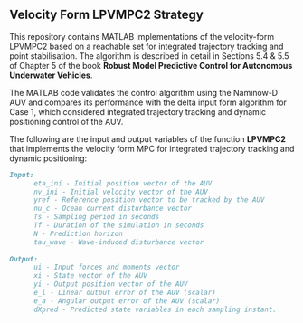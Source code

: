 ## Velocity Form LPVMPC2 Strategy
This repository contains MATLAB implementations of the velocity-form LPVMPC2 based on a reachable set for integrated trajectory tracking and point stabilisation. The algorithm is described in detail in Sections 5.4 & 5.5 of Chapter 5 of the book **Robust Model Predictive Control for Autonomous Underwater Vehicles**.

The MATLAB code validates the control algorithm using the Naminow-D AUV and compares its performance with the delta input form algorithm for Case 1, which considered integrated trajectory tracking and dynamic positioning control of the AUV.

The following are the input and output variables of the function **LPVMPC2** that implements the velocity form MPC for integrated trajectory tracking and dynamic positioning: 
```markdown
Input:
      eta_ini - Initial position vector of the AUV
      nv_ini - Initial velocity vector of the AUV
      yref - Reference position vector to be tracked by the AUV
      nu_c - Ocean current disturbance vector
      Ts - Sampling period in seconds
      Tf - Duration of the simulation in seconds
      N - Prediction horizon
      tau_wave - Wave-induced disturbance vector
      
Output:
      ui - Input forces and moments vector 
      xi - State vector of the AUV
      yi - Output position vector of the AUV
      e_l - Linear output error of the AUV (scalar)
      e_a - Angular output error of the AUV (scalar)
      dXpred - Predicted state variables in each sampling instant.
